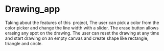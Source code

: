 # Drawing_app
Taking about the features of this  project, The user can pick a color from the color picker and change the line width with a slider. The erase button allows erasing any spot on the drawing. The user can reset the drawing at any time and start drawing on an empty canvas and create shape like rectangle, triangle and circle.  
